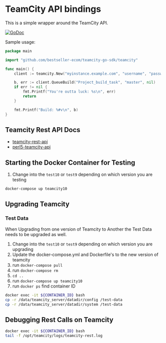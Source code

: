 TeamCity API bindings
=====================

This is a simple wrapper around the TeamCity API.

[![GoDoc](https://godoc.org/github.com/bestseller-ecom/teamcity-sdk-go?status.png)](https://godoc.org/github.com/bestseller-ecom/teamcity-sdk-go)

Sample usage:

```go
package main

import "github.com/bestseller-ecom/teamcity-go-sdk/teamcity"

func main() {
	client := teamcity.New("myinstance.example.com", "username", "password")

	b, err := client.QueueBuild("Project_build_task", "master", nil)
	if err != nil {
		fmt.Printf("You're outta luck: %s\n", err)
		return
	}

	fmt.Printf("Build: %#v\n", b)
}
```
## Teamcity Rest API Docs
- [teamcity-rest-api](https://dploeger.github.io/teamcity-rest-api/)
- [perl5-teamcity-api](http://eilara.github.io/perl5-teamcity-api/)

## Starting the Docker Container for Testing

1. Change into the `test10` or `test9` depending on which version you are testing

```bash
docker-compose up teamcity10
```

## Upgrading Teamcity

### Test Data
When Upgrading from one version of Teamcity to Another the Test Data needs to be upgraded as well.

1. Change into the `test10` or `test9` depending on which version you are upgrading
2. Update the docker-compose.yml and Dockerfile's to the new version of teamcity
3. run `docker-compose pull`
4. run `docker-compose rm`
5. `cd ..`
6. run `docker-compose up teamcity10`
7. run `docker ps` find container ID
```bash
docker exec -it ${CONTAINER_ID} bash
cp -r /data/teamcity_server/datadir/config /test-data
cp -r /data/teamcity_server/datadir/system /test-data
```


## Debugging Rest Calls on Teamcity

```bash
docker exec -it ${CONTAINER_ID} bash
tail -f /opt/teamcity/logs/teamcity-rest.log
```
